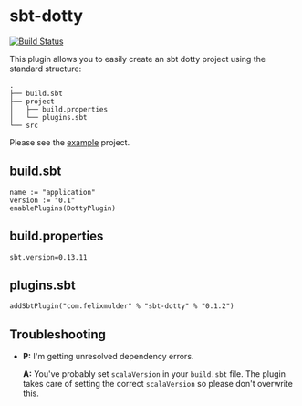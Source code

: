 sbt-dotty
=========

[![Build Status](https://travis-ci.org/felixmulder/sbt-dotty.svg?branch=master)](https://travis-ci.org/felixmulder/sbt-dotty)

This plugin allows you to easily create an sbt dotty project using the
standard structure:

```
.
├── build.sbt
├── project
│   ├── build.properties
│   └── plugins.sbt
└── src
```

Please see the [example](https://github.com/felixmulder/sbt-dotty/tree/master/example) project.


build.sbt
---------

```
name := "application"
version := "0.1"
enablePlugins(DottyPlugin)
```

build.properties
----------------

```
sbt.version=0.13.11
```

plugins.sbt
-----------

```
addSbtPlugin("com.felixmulder" % "sbt-dotty" % "0.1.2")
```

Troubleshooting
---------------

* **P:** I'm getting unresolved dependency errors.

  **A:** You've probably set `scalaVersion` in your `build.sbt` file. The
  plugin takes care of setting the correct `scalaVersion` so please don't
  overwrite this.
